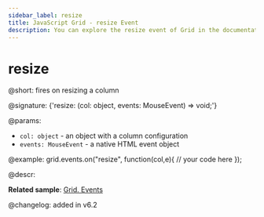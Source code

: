 ```yaml
---
sidebar_label: resize
title: JavaScript Grid - resize Event 
description: You can explore the resize event of Grid in the documentation of the DHTMLX JavaScript UI library. Browse developer guides and API reference, try out code examples and live demos, and download a free 30-day evaluation version of DHTMLX Suite.
---
```


# resize

@short: fires on resizing a column

@signature: {'resize: (col: object, events: MouseEvent) => void;'}

@params:
- `col: object` - an object with a column configuration
- `events: MouseEvent` - a native HTML event object

@example:
grid.events.on("resize", function(col,e){
    // your code here
});

@descr:

**Related sample**: [Grid. Events](https://snippet.dhtmlx.com/9zeyp4ds)

@changelog:
added in v6.2